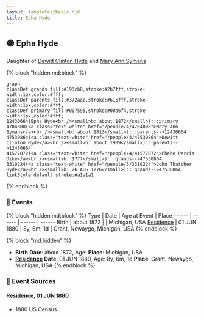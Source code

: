 ```yaml
---
layout: templates/basic.njk
title: Epha Hyde
---
```

## 🟣 Epha Hyde

Daughter of [Dewitt Clinton Hyde](/people/4/47530864) and [Mary Ann Symans](/people/4/4704808)

{% block "hidden md:block" %}
```mermaid
graph
classDef grands fill:#193cb8,stroke:#2b7fff,stroke-width:1px,color:#fff;
classDef parents fill:#372aac,stroke:#615fff,stroke-width:1px,color:#fff;
classDef primary fill:#007595,stroke:#00a6f4,stroke-width:1px,color:#fff;
12430664(Epha Hyde<br /><small>b: about 1872</small>):::primary
4704808(<a class="text-white" href="/people/4/4704808">Mary Ann Symans</a><br /><small>b: about 1813</small>):::parents-->12430664
47530864(<a class="text-white" href="/people/4/47530864">Dewitt Clinton Hyde</a><br /><small>b: about 1909</small>):::parents-->12430664
41577072(<a class="text-white" href="/people/4/41577072">Phebe Percis Dike</a><br /><small>b: 1777</small>):::grands-->47530864
3310224(<a class="text-white" href="/people/3/3310224">John Thatcher Hyde</a><br /><small>b: 26 AUG 1776</small>):::grands-->47530864
linkStyle default stroke:#a1a1a1
```
{% endblock %}

### 📆 Events

{% block "hidden md:block" %}
Type | Date | Age at Event | Place
------ | ------ | ------ | ------
Birth | about 1872 |  | Michigan, USA
[Residence](#event-event-0) | 01 JUN 1880 | 8y, 6m, 1d | Grant, Newaygo, Michigan, USA
{% endblock %}

{% block "md:hidden" %}
- **Birth**
**Date**: about 1872, Age:
**Place**: Michigan, USA
- **[Residence](#event-event-0)**
**Date**: 01 JUN 1880, Age: 8y, 6m, 1d
**Place**: Grant, Newaygo, Michigan, USA
{% endblock %}

### 📰 Event Sources

#### <a id="event-event-0"></a> Residence, 01 JUN 1880
* 1880 US Census
